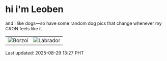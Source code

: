 # hi i'm Leoben

and i like dogs—so have some random dog pics that change whenever my CRON feels like it

|  |  |
|--------|----------|
| ![Borzoi](https://random-dog-vercel.vercel.app/api/random-borzoi?v=1756445246) | ![Labrador](https://random-dog-vercel.vercel.app/api/random-labrador?v=1756445246) |

Last updated: 2025-08-29 13:27 PHT
